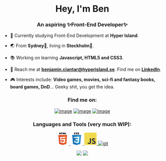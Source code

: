 <h1 align="center">Hey, I'm Ben</h1>
<h3 align="center">An aspiring ✨Front-End Developer✨ </h3>

- 🤯 Currently studying Front-End Development at **Hyper Island**.

- 🌏 From **Sydney**🥵, living in **Stockholm**🥶.

- 📚 Working on learning **Javascript, HTML5 and CSS3**.

- 📧 Reach me at **benjamin.ciantar@hyperisland.se**. Find me on <a href="https://www.linkedin.com/in/benjamin-ciantar-22089b21b/">**LinkedIn**</a>.

- 🎮 Interests include: **Video games, movies, sci-fi and fantasy books, board games, DnD**... Geeky shit, you get the idea.



<h3 align="center">Find me on:</h3>
<div align="center">

[![image](https://img.shields.io/badge/LinkedIn-0077B5?style=for-the-badge&logo=linkedin&logoColor=white)](https://www.linkedin.com/in/benjamin-ciantar-22089b21b//)
[![image](https://img.shields.io/badge/Instagram-E4405F?style=for-the-badge&logo=instagram&logoColor=white)](https://www.instagram.com/benjamoose_155/)
[![image](https://img.shields.io/badge/Gmail-D14836?style=for-the-badge&logo=gmail&logoColor=white)](mailto:benjamin.ciantar@hyperisland.se)
  
</div>

<h3 align="center">Languages and Tools (very much WIP):</h3>

<p align="center"> 
  <a href="https://www.w3.org/html/" target="_blank"> 
    <img src="https://raw.githubusercontent.com/devicons/devicon/master/icons/html5/html5-original-wordmark.svg" alt="html5" width="40" height="40"/> 
  </a>
  <a href="https://www.w3schools.com/css/" target="_blank"> 
    <img src="https://raw.githubusercontent.com/devicons/devicon/master/icons/css3/css3-original-wordmark.svg" alt="css3" width="40" height="40"/> 
  </a> 
  <a href="https://developer.mozilla.org/en-US/docs/Web/JavaScript" target="_blank"> 
    <img src="https://raw.githubusercontent.com/devicons/devicon/master/icons/javascript/javascript-original.svg" alt="javascript" width="40" height="40"/> 
  </a> 
  <a href="https://git-scm.com/" target="_blank"> 
    <img src="https://www.vectorlogo.zone/logos/git-scm/git-scm-icon.svg" alt="git" width="40" height="40"/> 
  </a>
</p>

<p align= "center">
  <img height= "150" src="https://github-readme-stats.vercel.app/api?username=BenCiantar&theme=react&show_icons=true&include_all_commits=true" />
  <img height= "150" src="https://github-readme-stats.vercel.app/api/top-langs/?username=BenCiantar&theme=react&layout=compact" />
</p>
